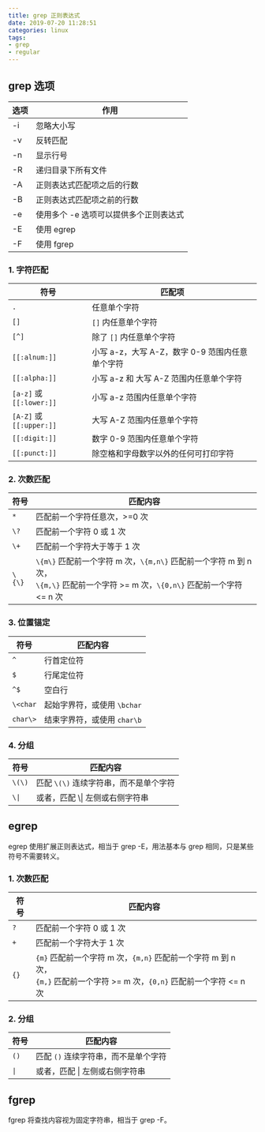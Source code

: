 ```yaml
---
title: grep 正则表达式
date: 2019-07-20 11:28:51
categories: linux
tags:
- grep
- regular
---
```


## grep 选项

| 选项 | 作用 |
| --- | --- |
| -i | 忽略大小写 |
| -v | 反转匹配 |
| -n | 显示行号 |
| -R | 递归目录下所有文件 |
| -A | 正则表达式匹配项之后的行数 |
| -B | 正则表达式匹配项之前的行数 |
| -e | 使用多个 -e 选项可以提供多个正则表达式 |
| -E | 使用 egrep |
| -F | 使用 fgrep |

<!-- more -->

### 1. 字符匹配

| 符号 | 匹配项 |
| --- | --- |
| `.` | 任意单个字符 |
| `[]` | `[]` 内任意单个字符 |
| `[^]` | 除了 `[]` 内任意单个字符 |
| `[[:alnum:]]` | 小写 a-z，大写 A-Z，数字 0-9 范围内任意单个字符 |
| `[[:alpha:]]` | 小写 a-z 和 大写 A-Z 范围内任意单个字符 |
| `[a-z]` 或 `[[:lower:]]` | 小写 a-z 范围内任意单个字符 |
| `[A-Z]` 或 `[[:upper:]]` | 大写 A-Z 范围内任意单个字符 |
| `[[:digit:]]` | 数字 0-9 范围内任意单个字符 |
| `[[:punct:]]` | 除空格和字母数字以外的任何可打印字符 |

### 2. 次数匹配

| 符号 | 匹配内容 |
| --- | --- |
| `*` | 匹配前一个字符任意次，>=0 次 |
| `\?` | 匹配前一个字符 0 或 1 次 |
| `\+` | 匹配前一个字符大于等于 1 次 |
| `\{\}` | `\{m\}` 匹配前一个字符 m 次，`\{m,n\}` 匹配前一个字符 m 到 n 次，<br>`\{m,\}` 匹配前一个字符 >= m 次，`\{0,n\}` 匹配前一个字符 <= n 次 |

### 3. 位置锚定

| 符号 | 匹配内容 |
| --- | --- |
| `^` | 行首定位符 |
| `$` | 行尾定位符 |
| `^$` | 空白行 |
| `\<char`   | 起始字界符，或使用 `\bchar`  |
| `char\>`   | 结束字界符，或使用 `char\b`  |

### 4. 分组

| 符号 | 匹配内容 |
| --- | --- |
| `\(\)` | 匹配 `\(\)` 连续字符串，而不是单个字符 |
| <code>\\&#124;</code> | 或者，匹配 \\&#124; 左侧或右侧字符串 |

## egrep

egrep 使用扩展正则表达式，相当于 grep -E，用法基本与 grep 相同，只是某些符号不需要转义。

### 1. 次数匹配

| 符号 | 匹配内容 |
| --- | --- |
| `?` | 匹配前一个字符 0 或 1 次 |
| `+` | 匹配前一个字符大于 1 次 |
| `{}` | `{m}` 匹配前一个字符 m 次，`{m,n}` 匹配前一个字符 m 到 n 次，<br>`{m,}` 匹配前一个字符 >= m 次，`{0,n}` 匹配前一个字符 <= n 次 |

### 2. 分组

| 符号 | 匹配内容 |
| --- | --- |
| `()` | 匹配 `()` 连续字符串，而不是单个字符 |
| <code>&#124;</code> | 或者，匹配 &#124; 左侧或右侧字符串 |

## fgrep
fgrep 将查找内容视为固定字符串，相当于 grep -F。